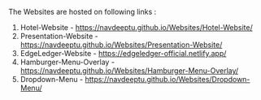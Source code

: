 The Websites are hosted on following links :
1. Hotel-Website - https://navdeeptu.github.io/Websites/Hotel-Website/
2. Presentation-Website - https://navdeeptu.github.io/Websites/Presentation-Website/
3. EdgeLedger-Website - https://edgeledger-official.netlify.app/
4. Hamburger-Menu-Overlay - https://navdeeptu.github.io/Websites/Hamburger-Menu-Overlay/
5. Dropdown-Menu - https://navdeeptu.github.io/Websites/Dropdown-Menu/